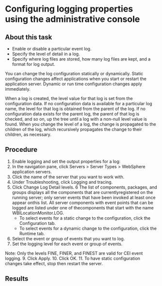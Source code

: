 <!-- image -->

# Configuring logging properties using the administrative console

## About this task

- Enable or disable a particular event log.
- Specify the level of detail in a log.
- Specify where log files are stored, how many log files are kept, and a format for log
output.

You can change the log configuration statically or dynamically. Static configuration changes
affect applications when you start or restart the application server. Dynamic or run time
configuration changes apply immediately.

When a log is created, the level value for that log is set from the configuration data. If no
configuration data is available for a particular log name, the level for that log is obtained from
the parent of the log. If no configuration data exists for the parent log, the parent of that log is
checked, and so on, up the tree until a log with a non-null level value is found. When you change
the level of a log, the change is propagated to the children of the log, which recursively
propagates the change to their children, as necessary.

## Procedure

1. Enable logging and set the output properties for a log:
2. In the navigation pane, click Servers > Server Types > WebSphere application
servers.
3. Click the name of the server that you want to work with.
4. Under Troubleshooting, click Logging and tracing.
5. Click Change Log Detail levels.
6 The list of components, packages, and groups displays all the components that are currentlyregistered on the running server; only server events that have been invoked at least once appear onthis list. All server components with event points that can be logged are listed under one of thecomponents that start with the name WBILocationMonitor.LOG.
    - To select events for a static change to the configuration, click the
Configuration tab.
    - To select events for a dynamic change to the configuration, click the
Runtime tab.
7. Select the event or group of events that you want to log.
8. Set the logging level for each event or group of events.

Note: Only the levels FINE, FINER, and FINEST are valid for CEI event logging.
9. Click Apply.
10. Click OK.
11. To have static configuration changes take effect, stop then restart the server.

## Results